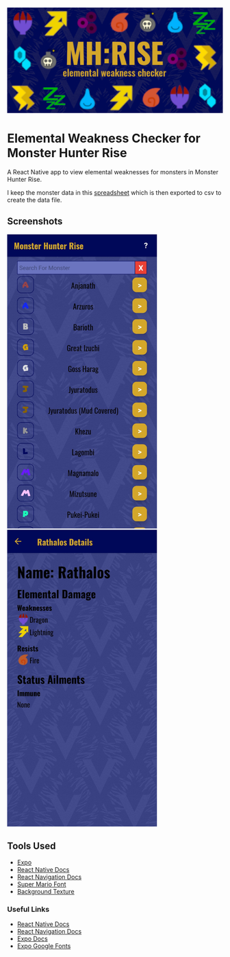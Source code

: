 ![](/assets/feature_graphic.png)
# Elemental Weakness Checker for Monster Hunter Rise
A React Native app to view elemental weaknesses for monsters in Monster Hunter Rise.

I keep the monster data in this [spreadsheet](https://docs.google.com/spreadsheets/d/1-wHituf-MDc_-AatjYbkgFz9OpqKu3X7N9rF69Aw8do/edit?usp=sharing) which is then exported to csv to create the data file.

## Screenshots
<img src="Screenshots/home.jpg" width="350"> <img src="Screenshots/rath_details.jpg" width="350">

## Tools Used
* [Expo](https://docs.expo.io/)
* [React Native Docs](https://reactnative.dev/docs/getting-started)
* [React Navigation Docs](https://reactnavigation.org/docs/getting-started)
* [Super Mario Font](https://www.dafont.com/super-mario-256.font?l[]=10&l[]=1)
* [Background Texture](https://freestocktextures.com/texture/seamless-pattern,1359.html)


### Useful Links
* [React Native Docs](https://reactnative.dev/docs/getting-started)
* [React Navigation Docs](https://reactnavigation.org/docs/getting-started)
* [Expo Docs](https://docs.expo.io/)
* [Expo Google Fonts](https://github.com/expo/google-fonts)
